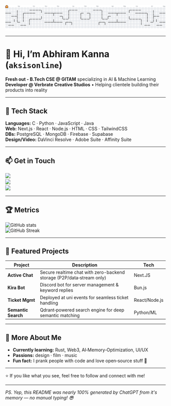 <!-- Pac‑Man Contribution Graph -->
<picture>
  <source media="(prefers-color-scheme: dark)" srcset="https://raw.githubusercontent.com/aksisonline/aksisonline/output/pacman-contribution-graph-dark.svg">
  <source media="(prefers-color-scheme: light)" srcset="https://raw.githubusercontent.com/aksisonline/aksisonline/output/pacman-contribution-graph.svg">
  <img alt="Pac‑Man contribution graph" src="https://raw.githubusercontent.com/aksisonline/aksisonline/output/pacman-contribution-graph.svg">
</picture>

---

# 👋 Hi, I’m Abhiram Kanna (`aksisonline`)

**Fresh out - B.Tech CSE @ GITAM** specializing in AI & Machine Learning  
**Developer @ Verbrate Creative Studios** • Helping clientele building their products into reality

---

## 🚀 Tech Stack

**Languages:** C · Python · JavaScript · Java  
**Web:** Next.js · React · Node.js · HTML · CSS · TailwindCSS  
**DBs:** PostgreSQL · MongoDB · Firebase · Supabase  
**Design/Video:** DaVinci Resolve · Adobe Suite · Affinity Suite  

---

## 📫 Get in Touch

[![](https://img.shields.io/badge/LinkedIn-%230077B5.svg?logo=linkedin&logoColor=white)](https://www.linkedin.com/in/abhiramkanna)  
[![](https://img.shields.io/badge/Youtube-%23FF0000.svg?logo=youtube&logoColor=white)](https://youtube.com/@aksisonline)  
[![](https://img.shields.io/badge/Instagram-%23E1306C.svg?logo=instagram&logoColor=white)](https://instagram.com/aksisonline)

---

## 🏆 Metrics

![GitHub stats](https://github-readme-stats.vercel.app/api?username=aksisonline&show_icons=true&theme=radical)  
![GitHub Streak](https://github-readme-streak-stats.herokuapp.com/?user=aksisonline&theme=radical)

---

## 🌟 Featured Projects

| Project | Description | Tech |
|--------|-------------|------|
| **Active Chat** | Secure realtime chat with zero-backend storage (P2P/data‑stream only) | Next.JS |
| **Kira Bot** | Discord bot for server management & keyword replies | Bun.js |
| **Ticket Mgmt** | Deployed at uni events for seamless ticket handling | React/Node.js |
| **Semantic Search** | Qdrant‑powered search engine for deep semantic matching | Python/ML |

---

## 🎨 More About Me

- **Currently learning:** Rust, Web3, AI‑Memory‑Optimization, UI/UX  
- **Passions:** design · film · music  
- **Fun fact:** I prank people with code and love open‑source stuff 🎉

---

⭐ If you like what you see, feel free to follow and connect with me!

---

*PS. Yep, this README was nearly 100% generated by ChatGPT from it's memory — no manual typing! 😎*
